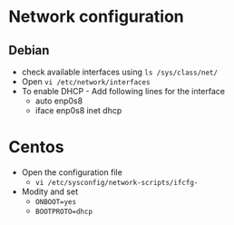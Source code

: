 # Network configuration
## Debian
* check available interfaces using
`ls /sys/class/net/`
* Open
`vi /etc/network/interfaces`
* To enable DHCP - Add following lines for the interface
	* auto enp0s8
	* iface enp0s8 inet dhcp
# Centos
- Open the configuration file 
	- `vi /etc/sysconfig/network-scripts/ifcfg-`
- Modity and set
	- `ONBOOT=yes`
	- `BOOTPROTO=dhcp`

	
